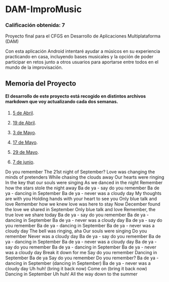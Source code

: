 # DAM-ImproMusic

### Calificación obtenida: 7

Proyecto final para el CFGS en Desarrollo de Aplicaciones Multiplataforma (DAM)

Con esta aplicación Android intentaré ayudar a músicos en su experiencia practicando en casa, incluyendo bases musicales y la opción de poder
participar en retos junto a otros usuarios para aportarse entre todos en el mundo de la improvisación.

## Memoria del Proyecto

#### El desarrollo de este proyecto está recogido en distintos archivos markdown que voy actualizando cada dos semanas.

1. [5 de Abril](Memoria/5Abril.md).

2. [19 de Abril](Memoria/19Abril.md).

3. [3 de Mayo](Memoria/3Mayo.md).

4. [17 de Mayo](Memoria/17Mayo.md).

5. [29 de Mayo](Memoria/29Mayo.md).

6. [7 de junio](Memoria/7Junio.md).

Do you remember
The 21st night of September?
Love was changing the minds of pretenders
While chasing the clouds away
Our hearts were ringing
In the key that our souls were singing
As we danced in the night
Remember how the stars stole the night away
Ba de ya - say do you remember
Ba de ya - dancing in September
Ba de ya - never was a cloudy day
My thoughts are with you
Holding hands with your heart to see you
Only blue talk and love
Remember how we knew love was here to stay
Now December found the love we shared in September
Only blue talk and love
Remember, the true love we share today
Ba de ya - say do you remember
Ba de ya - dancing in September
Ba de ya - never was a cloudy day
Ba de ya - say do you remember
Ba de ya - dancing in September
Ba de ya - never was a cloudy day
The bell was ringing, aha
Our souls were singing
Do you remember
Never was a cloudy day
Ba de ya - say do you remember
Ba de ya - dancing in September
Ba de ya - never was a cloudy day
Ba de ya - say do you remember
Ba de ya - dancing in September
Ba de ya - never was a cloudy day
Break it down for me
Say do you remember
Dancing in September
Ba de ya
Say do you remember
Do you remember?
Ba de ya - dancing in September (dancing in September)
Ba de ya - never was a cloudy day
Uh huh! (bring it back now)
Come on (bring it back now)
Dancing in September
Uh huh!
All the way down to the summer